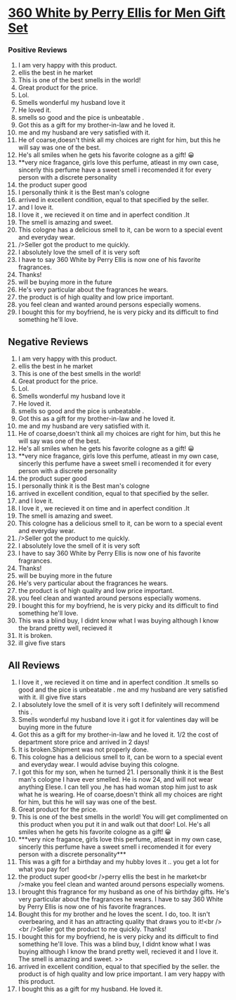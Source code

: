 # [360 White by Perry Ellis for Men Gift Set](https://products.checkmycream.com/products/360-White-by-Perry-Ellis-for-Men-Gift-Set.html)

### Positive Reviews

<ol>
      <li>I am very happy with this product.</li>
      <li>ellis the best in he market</li>
      <li>This is one of the best smells in the world!</li>
      <li>Great product for the price.</li>
      <li>Lol.</li>
      <li>Smells wonderful my husband love it</li>
      <li>He loved it.</li>
      <li>smells so good and the pice is unbeatable .</li>
      <li>Got this as a gift for my brother-in-law and he loved it.</li>
      <li>me and my husband are very satisfied with it.</li>
      <li>He of coarse,doesn&#x27;t think all my choices are right for him, but this he will say was one of the best.</li>
      <li>He&#x27;s all smiles when he gets his favorite cologne as a gift! 😀</li>
      <li>**very nice fragance, girls love this perfume, atleast in my own case, sincerly this perfume have a sweet smell i recomended it for every person with a discrete personality</li>
      <li>the product super good</li>
      <li>I personally think it is the Best man&#x27;s cologne</li>
      <li>arrived in excellent condition, equal to that specified by the seller.</li>
      <li>and I love it.</li>
      <li>I love it , we recieved it on time and in aperfect condition .It</li>
      <li>The smell is amazing and sweet.</li>
      <li>This cologne has a delicious smell to it, can be worn to a special event and everyday wear.</li>
      <li>/&gt;Seller got the product to me quickly.</li>
      <li>I absolutely love the smell of it is very soft</li>
      <li>I have to say 360 White by Perry Ellis is now one of his favorite fragrances.</li>
      <li>Thanks!</li>
      <li>will be buying more in the future</li>
      <li>He&#x27;s very particular about the fragrances he wears.</li>
      <li>the product is of high quality and low price important.</li>
      <li>you feel clean and wanted around persons especially womens.</li>
      <li>I bought this for my boyfriend, he is very picky and its difficult to find something he&#x27;ll love.</li>
</ol>


<h2>Negative Reviews</h2>
<ol>
<li> I am very happy with this product.</li>
<li> ellis the best in he market</li>
<li> This is one of the best smells in the world!</li>
<li> Great product for the price.</li>
<li> Lol.</li>
<li> Smells wonderful my husband love it</li>
<li> He loved it.</li>
<li> smells so good and the pice is unbeatable .</li>
<li> Got this as a gift for my brother-in-law and he loved it.</li>
<li> me and my husband are very satisfied with it.</li>
<li> He of coarse,doesn&#x27;t think all my choices are right for him, but this he will say was one of the best.</li>
<li> He&#x27;s all smiles when he gets his favorite cologne as a gift! 😀</li>
<li> **very nice fragance, girls love this perfume, atleast in my own case, sincerly this perfume have a sweet smell i recomended it for every person with a discrete personality</li>
<li> the product super good</li>
<li> I personally think it is the Best man&#x27;s cologne</li>
<li> arrived in excellent condition, equal to that specified by the seller.</li>
<li> and I love it.</li>
<li> I love it , we recieved it on time and in aperfect condition .It</li>
<li> The smell is amazing and sweet.</li>
<li> This cologne has a delicious smell to it, can be worn to a special event and everyday wear.</li>
<li> /&gt;Seller got the product to me quickly.</li>
<li> I absolutely love the smell of it is very soft</li>
<li> I have to say 360 White by Perry Ellis is now one of his favorite fragrances.</li>
<li> Thanks!</li>
<li> will be buying more in the future</li>
<li> He&#x27;s very particular about the fragrances he wears.</li>
<li> the product is of high quality and low price important.</li>
<li> you feel clean and wanted around persons especially womens.</li>
<li> I bought this for my boyfriend, he is very picky and its difficult to find something he&#x27;ll love.</li>
<li> This was a blind buy, I didnt know what I was buying although I know the brand pretty well, recieved it</li>
<li> It is broken.</li>
<li> ill give five stars</li>
</ol>

<h2>All Reviews</h2>

<ol>
    <li> I love it , we recieved it on time and in aperfect condition .It smells so good and the pice is unbeatable . me and my husband are very satisfied with it. ill give five stars</li>
    <li> I absolutely love the smell of it is very soft I definitely will recommend this .</li>
    <li> Smells wonderful my husband love it i got it for valentines day will be buying more in the future</li>
    <li> Got this as a gift for my brother-in-law and he loved it. 1/2 the cost of department store price and arrived in 2 days!</li>
    <li> It is broken.Shipment was not properly done.</li>
    <li> This cologne has a delicious smell to it, can be worn to a special event and everyday wear. I would advise buying this cologne.</li>
    <li> I got this for my son, when he turned 21. I personally think it is the Best man&#x27;s cologne I have ever smelled. He is now 24, and will not wear anything Elese. I can tell you ,he has had woman stop him just to ask what he is wearing. He of coarse,doesn&#x27;t think all my choices are right for him, but this he will say was one of the best.</li>
    <li> Great product for the price.</li>
    <li> This is one of the best smells in the world! You will get complimented on this product when you put it in and walk out that door! Lol. He&#x27;s all smiles when he gets his favorite cologne as a gift! 😀</li>
    <li> ***very nice fragance, girls love this perfume, atleast in my own case, sincerly this perfume have a sweet smell i recomended it for every person with a discrete personality***</li>
    <li> This was a gift for a birthday  and my hubby loves it ..  you get a lot for what you pay for!</li>
    <li> the product super good&lt;br /&gt;perry ellis the best in he market&lt;br /&gt;make you feel clean and wanted around persons especially womens.</li>
    <li> I brought this fragrance for my husband as one of his birthday gifts.  He&#x27;s very particular about the fragrances he wears. I have to say 360 White by Perry Ellis is now one of his favorite fragrances.</li>
    <li> Bought this for my brother and he loves the scent. I do, too. It isn&#x27;t overbearing, and it has an attracting quality that draws you to it!&lt;br /&gt;&lt;br /&gt;Seller got the product to me quickly. Thanks!</li>
    <li> I bought this for my boyfriend, he is very picky and its difficult to find something he&#x27;ll love. This was a blind buy, I didnt know what I was buying although I know the brand pretty well, recieved it and I love it. The smell is amazing and sweet. &gt;&gt;</li>
    <li> arrived in excellent condition, equal to that specified by the seller. the product is of high quality and low price important. I am very happy with this product.</li>
    <li> I bought this as a gift for my husband. He loved it.</li>
</ol>




